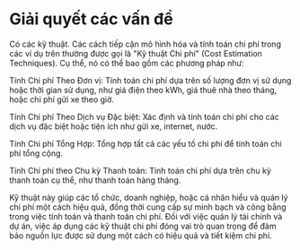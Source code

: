 # Giải quyết các vấn đề
Có các kỹ thuật.
Các cách tiếp cận mô hình hóa và tính toán chi phí trong các ví dụ trên thường được gọi là "Kỹ thuật Chi phí" (Cost Estimation Techniques). Cụ thể, nó có thể bao gồm các phương pháp như:

Tính Chi phí Theo Đơn vị: Tính toán chi phí dựa trên số lượng đơn vị sử dụng hoặc thời gian sử dụng, như giá điện theo kWh, giá thuê nhà theo tháng, hoặc chi phí gửi xe theo giờ.

Tính Chi phí Theo Dịch vụ Đặc biệt: Xác định và tính toán chi phí cho các dịch vụ đặc biệt hoặc tiện ích như gửi xe, internet, nước.

Tính Chi phí Tổng Hợp: Tổng hợp tất cả các yếu tố chi phí để tính toán chi phí tổng cộng.

Tính Chi phí theo Chu kỳ Thanh toán: Tính toán chi phí dựa trên chu kỳ thanh toán cụ thể, như thanh toán hàng tháng.

Kỹ thuật này giúp các tổ chức, doanh nghiệp, hoặc cá nhân hiểu và quản lý chi phí một cách hiệu quả, đồng thời cung cấp sự minh bạch và công bằng trong việc tính toán và thanh toán chi phí. Đối với việc quản lý tài chính và dự án, việc áp dụng các kỹ thuật chi phí đóng vai trò quan trọng để đảm bảo nguồn lực được sử dụng một cách có hiệu quả và tiết kiệm chi phí.